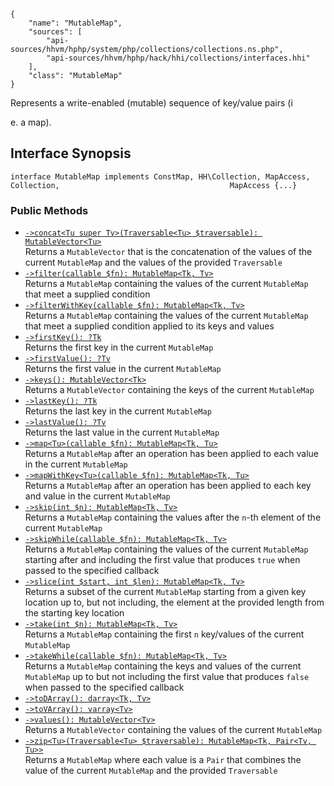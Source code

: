 ``` yamlmeta
{
    "name": "MutableMap",
    "sources": [
        "api-sources/hhvm/hphp/system/php/collections/collections.ns.php",
        "api-sources/hhvm/hphp/hack/hhi/collections/interfaces.hhi"
    ],
    "class": "MutableMap"
}
```




Represents a write-enabled (mutable) sequence of key/value pairs
(i




e. a map).




## Interface Synopsis




``` Hack
interface MutableMap implements ConstMap, HH\Collection, MapAccess,                                      Collection,                                      MapAccess {...}
```




### Public Methods




+ [` ->concat<Tu super Tv>(Traversable<Tu> $traversable): MutableVector<Tu> `](</hack/reference/interface/MutableMap/concat/>)\
  Returns a `` MutableVector `` that is the concatenation of the values of the
  current ``` MutableMap ``` and the values of the provided ```` Traversable ````
+ [` ->filter(callable $fn): MutableMap<Tk, Tv> `](</hack/reference/interface/MutableMap/filter/>)\
  Returns a `` MutableMap `` containing the values of the current ``` MutableMap ```
  that meet a supplied condition
+ [` ->filterWithKey(callable $fn): MutableMap<Tk, Tv> `](</hack/reference/interface/MutableMap/filterWithKey/>)\
  Returns a `` MutableMap `` containing the values of the current ``` MutableMap ```
  that meet a supplied condition applied to its keys and values
+ [` ->firstKey(): ?Tk `](</hack/reference/interface/MutableMap/firstKey/>)\
  Returns the first key in the current `` MutableMap ``
+ [` ->firstValue(): ?Tv `](</hack/reference/interface/MutableMap/firstValue/>)\
  Returns the first value in the current `` MutableMap ``
+ [` ->keys(): MutableVector<Tk> `](</hack/reference/interface/MutableMap/keys/>)\
  Returns a `` MutableVector `` containing the keys of the current ``` MutableMap ```
+ [` ->lastKey(): ?Tk `](</hack/reference/interface/MutableMap/lastKey/>)\
  Returns the last key in the current `` MutableMap ``
+ [` ->lastValue(): ?Tv `](</hack/reference/interface/MutableMap/lastValue/>)\
  Returns the last value in the current `` MutableMap ``
+ [` ->map<Tu>(callable $fn): MutableMap<Tk, Tu> `](</hack/reference/interface/MutableMap/map/>)\
  Returns a `` MutableMap `` after an operation has been applied to each value
  in the current ``` MutableMap ```
+ [` ->mapWithKey<Tu>(callable $fn): MutableMap<Tk, Tu> `](</hack/reference/interface/MutableMap/mapWithKey/>)\
  Returns a `` MutableMap `` after an operation has been applied to each key and
  value in the current ``` MutableMap ```
+ [` ->skip(int $n): MutableMap<Tk, Tv> `](</hack/reference/interface/MutableMap/skip/>)\
  Returns a `` MutableMap `` containing the values after the ``` n ```-th element of
  the current ```` MutableMap ````
+ [` ->skipWhile(callable $fn): MutableMap<Tk, Tv> `](</hack/reference/interface/MutableMap/skipWhile/>)\
  Returns a `` MutableMap `` containing the values of the current ``` MutableMap ```
  starting after and including the first value that produces ```` true ```` when
  passed to the specified callback
+ [` ->slice(int $start, int $len): MutableMap<Tk, Tv> `](</hack/reference/interface/MutableMap/slice/>)\
  Returns a subset of the current `` MutableMap `` starting from a given key
  location up to, but not including, the element at the provided length from
  the starting key location
+ [` ->take(int $n): MutableMap<Tk, Tv> `](</hack/reference/interface/MutableMap/take/>)\
  Returns a `` MutableMap `` containing the first ``` n ``` key/values of the current
  ```` MutableMap ````
+ [` ->takeWhile(callable $fn): MutableMap<Tk, Tv> `](</hack/reference/interface/MutableMap/takeWhile/>)\
  Returns a `` MutableMap `` containing the keys and values of the current
  ``` MutableMap ``` up to but not including the first value that produces ```` false ````
  when passed to the specified callback
+ [` ->toDArray(): darray<Tk, Tv> `](</hack/reference/interface/MutableMap/toDArray/>)
+ [` ->toVArray(): varray<Tv> `](</hack/reference/interface/MutableMap/toVArray/>)
+ [` ->values(): MutableVector<Tv> `](</hack/reference/interface/MutableMap/values/>)\
  Returns a `` MutableVector `` containing the values of the current
  ``` MutableMap ```
+ [` ->zip<Tu>(Traversable<Tu> $traversable): MutableMap<Tk, Pair<Tv, Tu>> `](</hack/reference/interface/MutableMap/zip/>)\
  Returns a `` MutableMap `` where each value is a ``` Pair ``` that combines the
  value of the current ```` MutableMap ```` and the provided ````` Traversable `````
<!-- HHAPIDOC -->
